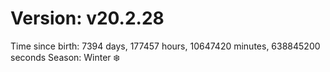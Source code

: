 # Version: v20.2.28
Time since birth: 7394 days, 177457 hours, 10647420 minutes, 638845200 seconds
Season: Winter ❄️
